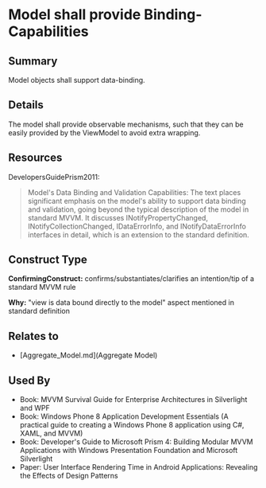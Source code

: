 # Model shall provide Binding-Capabilities

## Summary
Model objects shall support data-binding.

## Details
The model shall provide observable mechanisms, such that they can be easily provided by the ViewModel to avoid extra wrapping.

## Resources
DevelopersGuidePrism2011:
> Model's Data Binding and Validation Capabilities: The text places significant emphasis on the model's ability to support data binding and validation, going beyond the typical description of the model in standard MVVM. It discusses INotifyPropertyChanged, INotifyCollectionChanged, IDataErrorInfo, and INotifyDataErrorInfo interfaces in detail, which is an extension to the standard definition.


## Construct Type

**ConfirmingConstruct:** confirms/substantiates/clarifies an intention/tip of a standard MVVM rule

**Why:** "view is data bound directly to the model" aspect mentioned in standard definition



## Relates to

* [Aggregate_Model.md](Aggregate Model)

## Used By
* Book: MVVM Survival Guide for Enterprise Architectures in Silverlight and WPF
* Book: Windows Phone 8 Application Development Essentials (A practical guide to creating a Windows Phone 8 application using C#, XAML, and MVVM)
* Book: Developer's Guide to Microsoft Prism 4: Building Modular MVVM Applications with Windows Presentation Foundation and Microsoft Silverlight
* Paper: User Interface Rendering Time in Android Applications: Revealing the Effects of Design Patterns

